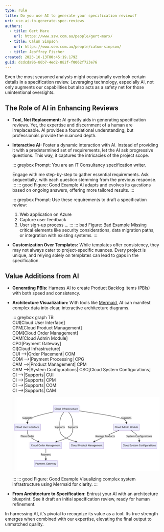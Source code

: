```yaml
---
type: rule
title: Do you use AI to generate your specification reviews?
uri: use-ai-to-generate-spec-reviews
authors:
  - title: Gert Marx
    url: https://www.ssw.com.au/people/gert-marx/
  - title: Calum Simpson
    url: https://www.ssw.com.au/people/calum-simpson/
  - title: Jeoffrey Fischer
created: 2023-10-13T00:45:19.179Z
guid: dcdcda96-80b7-4ed2-882f-f0062f723e76
---
```

Even the most seasoned analysts might occasionally overlook certain details in a specification review. Leveraging technology, especially AI, not only augments our capabilities but also acts as a safety net for those unintentional oversights.

<!--endintro-->

## The Role of AI in Enhancing Reviews

* **Tool, Not Replacement:** 
  AI greatly aids in generating specification reviews. Yet, the expertise and discernment of a human are irreplaceable. AI provides a foundational understanding, but professionals provide the nuanced depth.
* **Interactive AI:** 
  Foster a dynamic interaction with AI. Instead of providing it with a predetermined set of requirements, let the AI ask progressive questions. This way, it captures the intricacies of the project scope.

  ::: greybox
  Prompt:
  You are an IT Consultancy specification writer.

  Engage with me step-by-step to gather essential requirements. 
  Ask sequentially, with each question stemming from the previous response.
  :::
  ::: good Figure: Good Example
  AI adapts and evolves its questions based on ongoing answers, offering more tailored results.
  :::

  ::: greybox
  Prompt:
  Use these requirements to draft a specification review:

  1. Web application on Azure
  2. Capture user feedback
  3. User sign-up process
     ...
     :::
     ::: bad Figure: Bad Example
     Missing critical elements like security considerations, data migration paths, or integration with existing systems.
     :::
* **Customization Over Templates:** 
  While templates offer consistency, they may not always cater to project-specific nuances. Every project is unique, and relying solely on templates can lead to gaps in the specification.

## Value Additions from AI

* **Generating PBIs:** 
  Harness AI to create Product Backlog Items (PBIs) with both speed and consistency.
* **Architecture Visualization:** 
  With tools like [Mermaid](https://mermaid.js.org/), AI can manifest complex data into clear, interactive architecture diagrams.

  ::: greybox
  graph TB\
  CUI\[Cloud User Interface]\
  CPM\[Cloud Product Management]\
  COM\[Cloud Order Management]\
  CAM\[Cloud Admin Module]\
  CPG\[Payment Gateway]\
  CI\[Cloud Infrastructure]\
  CUI -->|Order Placement| COM\
  COM -->|Payment Processing| CPG\
  CAM -->|Product Management| CPM\
  CAM -->|System Configurations| CSC\[Cloud System Configurations]\
  CI -->|Supports| CUI\
  CI -->|Supports| CPM\
  CI -->|Supports| COM\
  CI -->|Supports| CAM

  ![](mermaid.jpg)


  :::
  ::: good Figure: Good Example
  Visualizing complex system infrastructure using Mermaid for clarity.
  :::
* **From Architecture to Specification:** 
  Entrust your AI with an architecture blueprint. See it draft an initial specification review, ready for human refinement.

In harnessing AI, it's pivotal to recognize its value as a tool. Its true strength emerges when combined with our expertise, elevating the final output to unmatched quality.